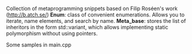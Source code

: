 Collection of metaprogramming snippets based on Filip Roséen's work (http://b.atch.se/)
**Enum**: class of convenient enumerations. Allows you to iterate, name elements, and search by name.
**Meta_base**: stores the list of inheritors in the form std::variant, which allows implementing static polymorphism without using pointers.

Some samples in main.cpp
